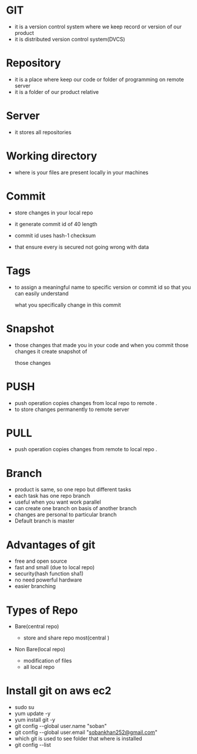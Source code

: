 # GIT

- it is a version control system where we keep record or version of our product
- it is distributed version control system(DVCS) 

# Repository

- it is a place where keep our code or folder of programming on remote server
- it is a folder of our product relative
# Server
- it stores all repositories
# Working directory
- where is your files are present locally in your machines

# Commit

- store changes in your local repo

- it generate commit id of 40 length

- commit id uses hash-1 checksum

- that ensure every is secured not going wrong with data

  

# Tags

- to assign a meaningful name to specific version or commit id so that you can easily understand

  what you specifically change in this commit 

# Snapshot

- those changes that made you in your code and when you commit those changes it create snapshot of

  those changes

# PUSH

- push operation copies changes from local repo to remote .
- to store changes permanently to remote server

# PULL

- push operation copies changes from  remote to local repo .

# Branch

- product  is same, so one repo but different tasks
- each task has one repo branch
- useful when you want work parallel
- can create one branch on basis of another branch
- changes are personal to particular branch
- Default branch is master 

# Advantages of git

- free and open source
- fast and small (due to local repo)
- security(hash function sha1)
- no need powerful hardware
- easier branching

# Types of Repo

- Bare(central repo)
  - store and share repo most(central )

- Non Bare(local repo)
  - modification of files  
  - all local repo 

# Install git on aws ec2

- sudo su
- yum update -y
- yum install git -y
- git config --global user.name "soban"
- git config --global user.email "sobankhan252@gmail.com"
- which git is used to see folder that where is installed
- git config --list
